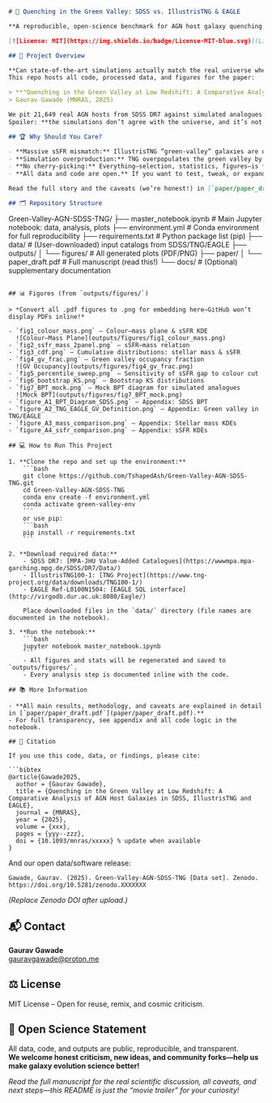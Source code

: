 ```markdown
# 🌌 Quenching in the Green Valley: SDSS vs. IllustrisTNG & EAGLE

**A reproducible, open-science benchmark for AGN host galaxy quenching in cosmological simulations and SDSS observations.**

[![License: MIT](https://img.shields.io/badge/License-MIT-blue.svg)](LICENSE)

## 🚀 Project Overview

**Can state-of-the-art simulations actually match the real universe when it comes to AGN host galaxies in the "green valley"?**  
This repo hosts all code, processed data, and figures for the paper:

> **"Quenching in the Green Valley at Low Redshift: A Comparative Analysis of AGN Host Galaxies in SDSS, IllustrisTNG and EAGLE"**  
> Gaurav Gawade (MNRAS, 2025)

We pit 21,649 real AGN hosts from SDSS DR7 against simulated analogues in IllustrisTNG-100 and EAGLE.  
Spoiler: **the simulations don’t agree with the universe, and it’s not even close.** Want details? Dive into the manuscript!

## 🏆 Why Should You Care?

- **Massive sSFR mismatch:** IllustrisTNG “green-valley” galaxies are over-quenched by up to 5.3 dex (!), while EAGLE galaxies are under-quenched by ~1.1 dex.
- **Simulation overproduction:** TNG overpopulates the green valley by almost an order of magnitude.
- **No cherry-picking:** Everything—selection, statistics, figures—is fully reproducible.
- **All data and code are open.** If you want to test, tweak, or expand, this is your launchpad.

Read the full story and the caveats (we’re honest!) in [`paper/paper_draft.pdf`](paper/paper_draft.pdf).

## 🗂 Repository Structure

```
Green-Valley-AGN-SDSS-TNG/
├── master_notebook.ipynb      # Main Jupyter notebook: data, analysis, plots
├── environment.yml            # Conda environment for full reproducibility
├── requirements.txt           # Python package list (pip)
├── data/                      # (User-downloaded) input catalogs from SDSS/TNG/EAGLE
├── outputs/
│   └── figures/               # All generated plots (PDF/PNG)
├── paper/
│   └── paper_draft.pdf        # Full manuscript (read this!)
└── docs/                      # (Optional) supplementary documentation
```

## 📊 Figures (from `outputs/figures/`)

> *Convert all .pdf figures to .png for embedding here—GitHub won’t display PDFs inline!*

- `fig1_colour_mass.png` – Colour–mass plane & sSFR KDE  
  ![Colour–Mass Plane](outputs/figures/fig1_colour_mass.png)
- `fig2_ssfr_mass_2panel.png` – sSFR–mass relation
- `fig3_cdf.png` – Cumulative distributions: stellar mass & sSFR
- `fig4_gv_frac.png` – Green valley occupancy fraction  
  ![GV Occupancy](outputs/figures/fig4_gv_frac.png)
- `fig5_percentile_sweep.png` – Sensitivity of sSFR gap to colour cut
- `fig6_bootstrap_KS.png` – Bootstrap KS distributions
- `fig7_BPT_mock.png` – Mock BPT diagram for simulated analogues  
  ![Mock BPT](outputs/figures/fig7_BPT_mock.png)
- `figure_A1_BPT_Diagram_SDSS.png` – Appendix: SDSS BPT
- `figure_A2_TNG_EAGLE_GV_Definition.png` – Appendix: Green valley in TNG/EAGLE
- `figure_A3_mass_comparison.png` – Appendix: Stellar mass KDEs
- `figure_A4_ssfr_comparison.png` – Appendix: sSFR KDEs

## 💻 How to Run This Project

1. **Clone the repo and set up the environment:**
    ```bash
    git clone https://github.com/TshapedAsh/Green-Valley-AGN-SDSS-TNG.git
    cd Green-Valley-AGN-SDSS-TNG
    conda env create -f environment.yml
    conda activate green-valley-env
    ```
    or use pip:
    ```bash
    pip install -r requirements.txt
    ```

2. **Download required data:**
    - SDSS DR7: [MPA-JHU Value-Added Catalogues](https://wwwmpa.mpa-garching.mpg.de/SDSS/DR7/Data/)
    - IllustrisTNG100-1: [TNG Project](https://www.tng-project.org/data/downloads/TNG100-1/)
    - EAGLE Ref-L0100N1504: [EAGLE SQL interface](http://virgodb.dur.ac.uk:8080/Eagle/)

    Place downloaded files in the `data/` directory (file names are documented in the notebook).

3. **Run the notebook:**
    ```bash
    jupyter notebook master_notebook.ipynb
    ```
    - All figures and stats will be regenerated and saved to `outputs/figures/`.
    - Every analysis step is documented inline with the code.

## 📚 More Information

- **All main results, methodology, and caveats are explained in detail in [`paper/paper_draft.pdf`](paper/paper_draft.pdf).**
- For full transparency, see appendix and all code logic in the notebook.

## 📜 Citation

If you use this code, data, or findings, please cite:

```bibtex
@article{Gawade2025,
  author = {Gaurav Gawade},
  title = {Quenching in the Green Valley at Low Redshift: A Comparative Analysis of AGN Host Galaxies in SDSS, IllustrisTNG and EAGLE},
  journal = {MNRAS},
  year = {2025},
  volume = {xxx},
  pages = {yyy--zzz},
  doi = {10.1093/mnras/xxxxx} % update when available
}
```

And our open data/software release:

```
Gawade, Gaurav. (2025). Green-Valley-AGN-SDSS-TNG [Data set]. Zenodo. https://doi.org/10.5281/zenodo.XXXXXXX
```

*(Replace Zenodo DOI after upload.)*

## 📬 Contact

**Gaurav Gawade**  
[gauravgawade@proton.me](mailto:gauravgawade@proton.me)

## ⚖️ License

MIT License – Open for reuse, remix, and cosmic criticism.

## 🚦 Open Science Statement

All data, code, and outputs are public, reproducible, and transparent.  
**We welcome honest criticism, new ideas, and community forks—help us make galaxy evolution science better!**

*Read the full manuscript for the real scientific discussion, all caveats, and next steps—this README is just the “movie trailer” for your curiosity!*
```
